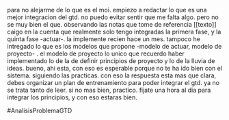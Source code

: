 para no alejarme de lo que es el moi. empiezo a redactar lo que es una mejor integracion del gtd. no puedo evitar sentir que me falta algo. pero no se muy bien el que. observando las notas que tome de referencia 
[[texto]] caigo en la cuenta que realmente solo tengo integradas la primera fase, y la quinta fase -actuar-. la implemente recien hace un mes. tampoco he intregado lo que es los modelos que propone -modelo de actuar, modelo de proyecto- . el modelo de proyecto lo unico que recuerdo haber implementado lo de la de definir principios de proyecto y lo de la lluvia de ideas. bueno, ahi esta, con eso es esperable porque no te ha ido bien con el sistema. siguiendo las practicas. con eso la respuesta esta mas que clara, debes organizar un plan de entrenamiento para poder integrar el gtd. ya no se trata tanto de leer. si no mas bien, practico. fijate una hora al dia para integrar los principios, y con eso estaras bien.


#AnalisisProblemaGTD
